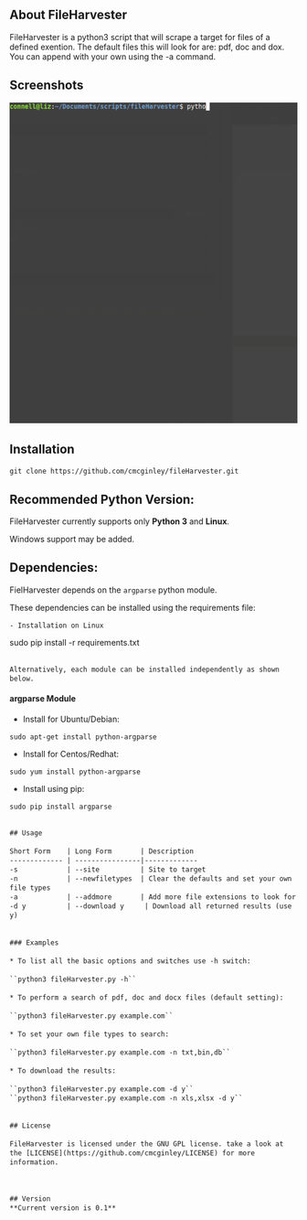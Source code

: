 ## About FileHarvester

FileHarvester is a python3 script that will scrape a target for files of a defined exention. The default files this will look for are: pdf, doc and dox. You can append with your own using the -a command.


## Screenshots

![FileHarvester](images/fileHarvester.gif "FileHarvester in action")


## Installation

```
git clone https://github.com/cmcginley/fileHarvester.git
```

## Recommended Python Version:

FileHarvester currently supports only **Python 3** and **Linux**.

Windows support may be added.

## Dependencies:

FielHarvester depends on the `argparse` python module.

These dependencies can be installed using the requirements file:

```
- Installation on Linux
```
sudo pip install -r requirements.txt
```

Alternatively, each module can be installed independently as shown below.

```

#### argparse Module

- Install for Ubuntu/Debian:
```
sudo apt-get install python-argparse
```

- Install for Centos/Redhat:
```
sudo yum install python-argparse
``` 

- Install using pip:
```
sudo pip install argparse
```


```

## Usage

Short Form    | Long Form       | Description
------------- | ----------------|-------------
-s            | --site          | Site to target
-n            | --newfiletypes  | Clear the defaults and set your own file types
-a            | --addmore       | Add more file extensions to look for
-d y          | --download y     | Download all returned results (use y)


### Examples

* To list all the basic options and switches use -h switch:

``python3 fileHarvester.py -h``

* To perform a search of pdf, doc and docx files (default setting):

``python3 fileHarvester.py example.com``

* To set your own file types to search:

``python3 fileHarvester.py example.com -n txt,bin,db``

* To download the results:

``python3 fileHarvester.py example.com -d y``
``python3 fileHarvester.py example.com -n xls,xlsx -d y``


## License

FileHarvester is licensed under the GNU GPL license. take a look at the [LICENSE](https://github.com/cmcginley/LICENSE) for more information.



## Version
**Current version is 0.1**
